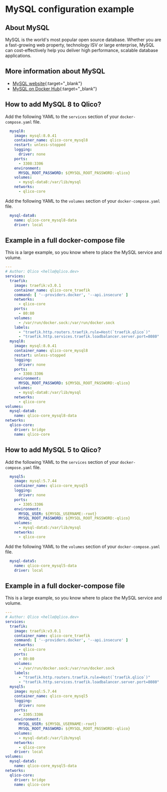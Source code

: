 # MySQL configuration example

## About MySQL

MySQL is the world's most popular open source database. Whether you are a fast-growing web property, technology ISV or large enterprise, MySQL can
cost-effectively help you deliver high performance, scalable database
applications.

## More information about MySQL

* [MySQL website](https://www.mysql.com/){:target="_blank"}
* [MySQL on Docker Hub](https://hub.docker.com/_/mysql){:target="_blank"}

## How to add MySQL 8 to Qlico?

Add the following YAML to the `services` section of your `docker-compose.yaml`
file.

```yaml title="qlico-core/docker-compose.yaml"
  mysql8:
    image: mysql:8.0.41
    container_name: qlico-core_mysql8
    restart: unless-stopped
    logging:
      driver: none
    ports:
      - 3308:3306
    environment:
      MYSQL_ROOT_PASSWORD: ${MYSQL_ROOT_PASSWORD:-qlico}
    volumes:
      - mysql-data8:/var/lib/mysql
    networks:
      - qlico-core
```

Add the following YAML to the `volumes` section of your `docker-compose.yaml`
file.

```yaml title="qlico-core/docker-compose.yaml"
  mysql-data8:
    name: qlico-core_mysql8-data
    driver: local
```

## Example in a full docker-compose file

This is a large example, so you know where to place the MySQL service and
volume.

```yaml title="qlico-core/docker-compose.yaml"
---
# Author: Qlico <hello@qlico.dev>
services:
  traefik:
    image: traefik:v3.0.1
    container_name: qlico-core_traefik
    command: [ '--providers.docker', '--api.insecure' ]
    networks:
      - qlico-core
    ports:
      - 80:80
    volumes:
      - /var/run/docker.sock:/var/run/docker.sock
    labels:
      - "traefik.http.routers.traefik.rule=Host(`traefik.qlico`)"
      - "traefik.http.services.traefik.loadbalancer.server.port=8080"
  mysql8:
    image: mysql:8.0.41
    container_name: qlico-core_mysql8
    restart: unless-stopped
    logging:
      driver: none
    ports:
      - 3308:3306
    environment:
      MYSQL_ROOT_PASSWORD: ${MYSQL_ROOT_PASSWORD:-qlico}
    volumes:
      - mysql-data8:/var/lib/mysql
    networks:
      - qlico-core
volumes:
  mysql-data8:
    name: qlico-core_mysql8-data
networks:
  qlico-core:
    driver: bridge
    name: qlico-core
```

## How to add MySQL 5 to Qlico?

Add the following YAML to the `services` section of your `docker-compose.yaml`
file.

```yaml title="qlico-core/docker-compose.yaml"
  mysql5:
    image: mysql:5.7.44
    container_name: qlico-core_mysql5
    logging:
      driver: none
    ports:
      - 3305:3306
    environment:
      MYSQL_USER: ${MYSQL_USERNAME:-root}
      MYSQL_ROOT_PASSWORD: ${MYSQL_ROOT_PASSWORD:-qlico}
    volumes:
      - mysql-data5:/var/lib/mysql
    networks:
      - qlico-core
```

Add the following YAML to the `volumes` section of your `docker-compose.yaml`
file.

```yaml
  mysql-data5:
    name: qlico-core_mysql5-data
    driver: local
```

## Example in a full docker-compose file

This is a large example, so you know where to place the MySQL service and
volume.

```yaml title="qlico-core/docker-compose.yaml"
---
# Author: Qlico <hello@qlico.dev>
services:
  traefik:
    image: traefik:v3.0.1
    container_name: qlico-core_traefik
    command: [ '--providers.docker', '--api.insecure' ]
    networks:
      - qlico-core
    ports:
      - 80:80
    volumes:
      - /var/run/docker.sock:/var/run/docker.sock
    labels:
      - "traefik.http.routers.traefik.rule=Host(`traefik.qlico`)"
      - "traefik.http.services.traefik.loadbalancer.server.port=8080"
  mysql5:
    image: mysql:5.7.44
    container_name: qlico-core_mysql5
    logging:
      driver: none
    ports:
      - 3305:3306
    environment:
      MYSQL_USER: ${MYSQL_USERNAME:-root}
      MYSQL_ROOT_PASSWORD: ${MYSQL_ROOT_PASSWORD:-qlico}
    volumes:
      - mysql-data5:/var/lib/mysql
    networks:
      - qlico-core
    driver: local
volumes:
  mysql-data5:
    name: qlico-core_mysql5-data
networks:
  qlico-core:
    driver: bridge
    name: qlico-core
```
